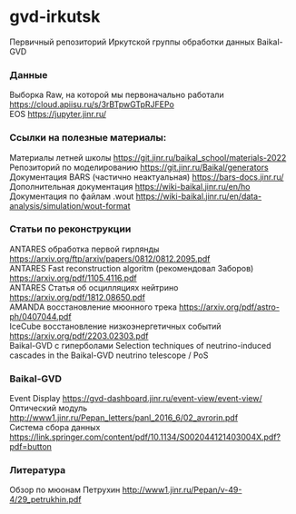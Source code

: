 # gvd-irkutsk
Первичный репозиторий Иркутской группы обработки данных Baikal-GVD

### Данные
Выборка Raw, на которой мы первоначально работали https://cloud.apiisu.ru/s/3rBTpwGTpRJFEPo  
EOS https://jupyter.jinr.ru/

### Ссылки на полезные материалы:
Материалы летней школы https://git.jinr.ru/baikal_school/materials-2022  
Репозиторий по моделированию https://git.jinr.ru/Baikal/generators  
Документация BARS (частично неактуальная) https://bars-docs.jinr.ru/  
Дополнительная документация https://wiki-baikal.jinr.ru/en/ho  
Документация по файлам .wout https://wiki-baikal.jinr.ru/en/data-analysis/simulation/wout-format

### Статьи по реконструкции
ANTARES обработка первой гирлянды https://arxiv.org/ftp/arxiv/papers/0812/0812.2095.pdf  
ANTARES Fast reconstruction algoritm (рекомендовал Заборов) https://arxiv.org/pdf/1105.4116.pdf  
ANTARES Статья об осцилляциях нейтрино https://arxiv.org/pdf/1812.08650.pdf  
AMANDA восстановление мюонного трека https://arxiv.org/pdf/astro-ph/0407044.pdf  
IceCube восстановление низкоэнергетичных событий https://arxiv.org/pdf/2203.02303.pdf  
Baikal-GVD с гиперболами Selection techniques of neutrino-induced cascades in the
Baikal-GVD neutrino telescope / PoS

### Baikal-GVD
Event Display https://gvd-dashboard.jinr.ru/event-view/event-view/  
Оптический модуль http://www1.jinr.ru/Pepan_letters/panl_2016_6/02_avrorin.pdf  
Система сбора данных https://link.springer.com/content/pdf/10.1134/S002044121403004X.pdf?pdf=button  

### Литература  
Обзор по мюонам Петрухин http://www1.jinr.ru/Pepan/v-49-4/29_petrukhin.pdf

